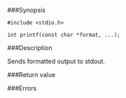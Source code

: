 ###Synopsis

`#include <stdio.h>`

`int printf(const char *format, ...);`

###Description

Sends formatted output to stdout.

###Return value

###Errors